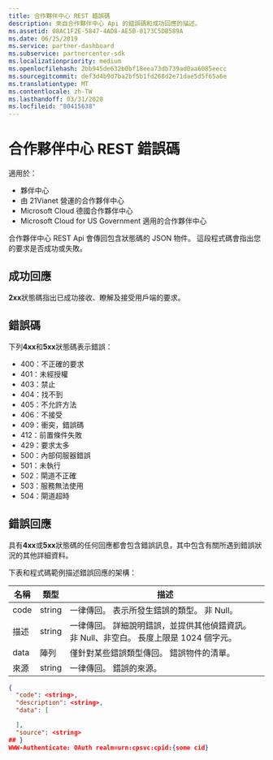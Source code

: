 ```yaml
---
title: 合作夥伴中心 REST 錯誤碼
description: 來自合作夥伴中心 Api 的錯誤碼和成功回應的描述。
ms.assetid: 08AC1F2E-5847-4AD8-AE5B-0173C5DB589A
ms.date: 06/25/2019
ms.service: partner-dashboard
ms.subservice: partnercenter-sdk
ms.localizationpriority: medium
ms.openlocfilehash: 2bb945de632b0bf18eea73db739ad0aa6085eecc
ms.sourcegitcommit: def3d4b9d7ba2bf5b1fd268d2e71dae5d5f65a6e
ms.translationtype: MT
ms.contentlocale: zh-TW
ms.lasthandoff: 03/31/2020
ms.locfileid: "80415638"
---
```

# <a name="partner-center-rest-error-codes"></a>合作夥伴中心 REST 錯誤碼

適用於：

- 夥伴中心
- 由 21Vianet 營運的合作夥伴中心
- Microsoft Cloud 德國合作夥伴中心
- Microsoft Cloud for US Government 適用的合作夥伴中心

合作夥伴中心 REST Api 會傳回包含狀態碼的 JSON 物件。 這段程式碼會指出您的要求是否成功或失敗。

## <a name="success-responses"></a>成功回應

**2xx**狀態碼指出已成功接收、瞭解及接受用戶端的要求。

## <a name="error-codes"></a>錯誤碼

下列**4xx**和**5xx**狀態碼表示錯誤：

- 400：不正確的要求
- 401：未經授權
- 403：禁止
- 404：找不到
- 405：不允許方法
- 406：不接受
- 409：衝突，錯誤碼
- 412：前置條件失敗
- 429：要求太多
- 500：內部伺服器錯誤
- 501：未執行
- 502：閘道不正確
- 503：服務無法使用
- 504：閘道超時

## <a name="error-responses"></a>錯誤回應

具有**4xx**或**5xx**狀態碼的任何回應都會包含錯誤訊息，其中包含有關所遇到錯誤狀況的其他詳細資料。

下表和程式碼範例描述錯誤回應的架構：

| 名稱        | 類型   | 描述                                                                                                                                            |
|-------------|--------|--------------------------------------------------------------------------------------------------------------------------------------------------------|
| code        | string | 一律傳回。 表示所發生錯誤的類型。 非 Null。                                                                                  |
| 描述 | string | 一律傳回。 詳細說明錯誤，並提供其他偵錯資訊。 非 Null、非空白。 長度上限是 1024 個字元。 |
| data        | 陣列  | 僅針對某些錯誤類型傳回。 錯誤物件的清單。                                                                                           |
| 來源      | string | 一律傳回。 錯誤的來源。                                                                                                              |

```json
{
  "code": <string>,
  "description": <string>,
  "data": [

  ],
  "source": <string>
## }
WWW-Authenticate: OAuth realm=urn:cpsvc:cpid:{some cid}
```
